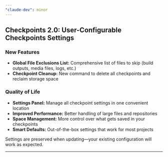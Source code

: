 ```yaml
---
"claude-dev": minor
---
```


## Checkpoints 2.0: **User-Configurable Checkpoints** Settings

### New Features
- **Global File Exclusions List:** Comprehensive list of files to skip (build outputs, media files, logs, etc.)
- **Checkpoint Cleanup:** New command to delete all checkpoints and reclaim storage space

### Quality of Life
- **Settings Panel:** Manage all checkpoint settings in one convenient location
- **Improved Performance:** Better handling of large files and repositories
- **Space Management:** More control over what gets saved in your checkpoints
- **Smart Defaults:** Out-of-the-box settings that work for most projects

Settings are preserved when updating—your existing configuration will work as expected.

---